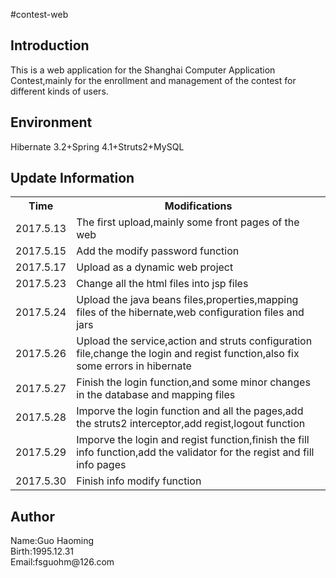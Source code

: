#contest-web
<h2>Introduction</h2>
<p>This is a web application for the Shanghai Computer Application Contest,mainly for the enrollment and management of the contest for different kinds of users.
</p>

<h2>Environment</h2>
<p>
Hibernate 3.2+Spring 4.1+Struts2+MySQL
</p>
<h2>Update Information</h2>
<table>
<tr>
<th>Time</th>
<th>Modifications</th>
</tr>
<tr>
<td>2017.5.13</td>
<td>The first upload,mainly some front pages of the web</td>
</tr>
<tr>
<td>2017.5.15</td>
<td>Add the modify password function</td>
</tr>
<tr>
<td>2017.5.17</td>
<td>Upload as a dynamic web project</td>
</tr>
<tr>
<td>2017.5.23</td>
<td>Change all the html files into jsp files</td>
</tr>
<tr>
<td>2017.5.24</td>
<td>Upload the java beans files,properties,mapping files of the hibernate,web configuration files and jars</td>
</tr>
<tr>
<td>2017.5.26</td>
<td>Upload the service,action and struts configuration file,change the login and regist function,also fix some errors in hibernate</td>
</tr>
<tr>
<td>2017.5.27</td>
<td>Finish the login function,and some minor changes in the database and mapping files</td>
</tr>
<tr>
<td>2017.5.28</td>
<td>Imporve the login function and all the pages,add the struts2 interceptor,add regist,logout function</td>
</tr>
<tr>
<td>2017.5.29</td>
<td>Imporve the login and regist function,finish the fill info function,add the validator for the regist and fill info pages</td>
</tr>
<tr>
<td>2017.5.30</td>
<td>Finish info modify function</td>
</tr>
</table>

<h2>Author</h2>
<p>Name:Guo Haoming<br/>
Birth:1995.12.31<br/>
Email:fsguohm@126.com</p><br/>